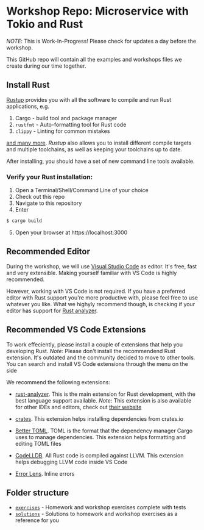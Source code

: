 # Workshop Repo: Microservice with Tokio and Rust

*NOTE*: This is Work-In-Progress! Please check for updates a day before the workshop.

This GitHub repo will contain all the examples and workshops files we create during our time together.

## Install Rust

[Rustup](https://rustup.rs) provides you with all the software to compile and run Rust applications, e.g.

1. Cargo - build tool and package manager
2. `rustfmt` - Auto-formatting tool for Rust code
3. `clippy` - Linting for common mistakes

[and many more](https://rust-lang.github.io/rustup-components-history/). *Rustup* also allows you to install different compile targets and multiple toolchains, as well as keeping your toolchains up to date.

After installing, you should have a set of new command line tools available. 

### Verify your Rust installation:

1. Open a Terminal/Shell/Command Line of your choice
2. Check out this repo
3. Navigate to this repository
4. Enter

```bash
$ cargo build
```
5. Open your browser at https://localhost:3000

## Recommended Editor

During the workshop, we will use [Visual Studio Code](https://code.visualstudio.com/) as editor. It's free, fast and very extensible. Making yourself familiar with VS Code is highly recommended.

However, working with VS Code is not required. If you have a preferred editor with Rust support you're more productive with, please feel free to use whatever you like. What we highyly recommend though, is checking if your editor has support for [Rust analyzer](https://rust-analyzer.github.io/).

## Recommended VS Code Extensions

To work effeciently, please install a couple of extensions that help you developing Rust. *Note*: Please don't install the recommendend Rust extension. It's outdated and the community decided to move to other tools. You can search and install VS Code extensions through the menu on the side

We recommend the following extensions:

- [rust-analyzer](https://marketplace.visualstudio.com/items?itemName=matklad.rust-analyzer). This is the main extension for Rust development, with the best language support available. *Note*: This extension is also available for other IDEs and editors, check out [their website](https://rust-analyzer.github.io/)

- [crates](https://marketplace.visualstudio.com/items?itemName=serayuzgur.crates). This extension helps installing dependencies from crates.io

- [Better TOML](https://marketplace.visualstudio.com/items?itemName=bungcip.better-toml). TOML is the format that the dependency manager Cargo uses to manage dependencies. This extension helps formatting and editing TOML files

- [CodeLLDB](https://marketplace.visualstudio.com/items?itemName=vadimcn.vscode-lldb). All Rust code is compiled against LLVM. This extension helps debugging LLVM code inside VS Code

- [Error Lens](https://marketplace.visualstudio.com/items?itemName=usernamehw.errorlens). Inline errors

## Folder structure

- [`exercises`](./exercises/) - Homework and workshop exercises complete with tests
- [`solutions`](./solutions/) - Solutions to homework and workshop exercises as a reference for you